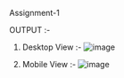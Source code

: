 Assignment-1 

OUTPUT :- 

1. Desktop View :- 
    ![image](https://user-images.githubusercontent.com/121419206/210804155-9dd5c9fe-2aef-4fd3-8fce-bb9e412e05f3.png)


2. Mobile View :- 
    ![image](https://user-images.githubusercontent.com/121419206/210804348-4f5e4263-42bc-4cef-a5b8-91a5ad206a69.png)
